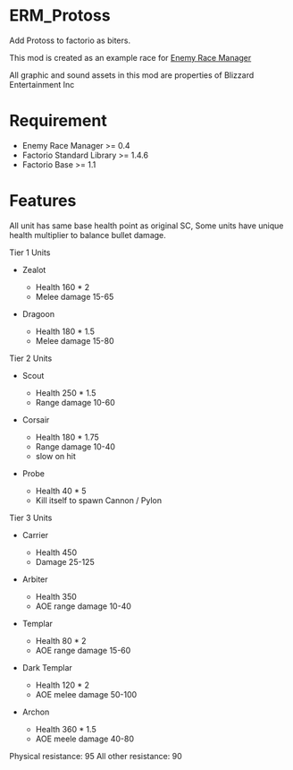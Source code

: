 # ERM_Protoss
Add Protoss to factorio as biters.

This mod is created as an example race for [Enemy Race Manager](https://github.com/heyqule/enemy_race_manager)

All graphic and sound assets in this mod are properties of Blizzard Entertainment Inc

# Requirement
* Enemy Race Manager >= 0.4
* Factorio Standard Library >= 1.4.6
* Factorio Base >= 1.1

# Features
All unit has same base health point as original SC, Some units have unique health multiplier to balance bullet damage.

Tier 1 Units 
* Zealot
    - Health 160 * 2
    - Melee damage 15-65

* Dragoon
    - Health 180 * 1.5
    - Melee damage 15-80


Tier 2 Units
* Scout
    - Health 250 * 1.5
    - Range damage 10-60

* Corsair
    - Health 180 * 1.75
    - Range damage 10-40   
    - slow on hit

* Probe
    - Health 40 * 5
    - Kill itself to spawn Cannon / Pylon

        

Tier 3 Units 
* Carrier
    - Health 450
    - Damage 25-125

* Arbiter
    - Health 350
    - AOE range damage 10-40

* Templar
    - Health 80 * 2
    - AOE range damage 15-60

* Dark Templar
    - Health 120 * 2
    - AOE melee damage 50-100

* Archon
    - Health 360 * 1.5    
    - AOE meele damage 40-80

Physical resistance: 95
All other resistance: 90